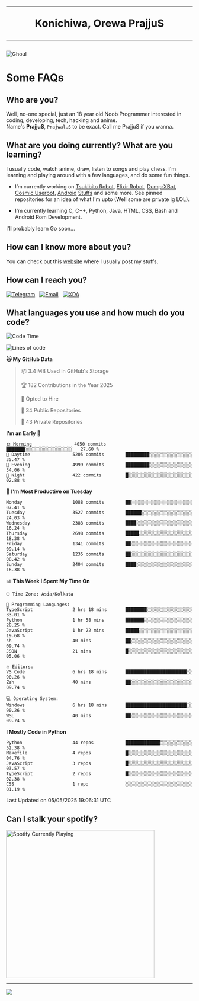 <h1 align="center"><hr>Konichiwa, Orewa PrajjuS<hr></h1>


<img src="https://telegra.ph/file/6041d22c64479ee5ff802.jpg" alt="Ghoul"/>


<h1>Some FAQs</h1>


<h2>Who are you?</h2>

Well, no-one special, just an 18 year old Noob Programmer interested in coding, developing, tech, hacking and anime.
<br>
Name's <b>PrajjuS</b>, <code>Prajwal.S</code> to be exact. Call me PrajjuS if you wanna.


<h2>What are you doing currently? What are you learning?</h2>

I usually code, watch anime, draw, listen to songs and play chess. I'm learning and playing around with a few languages, and do some fun things.

- I’m currently working on <a href="Https://t.me/PrajjuSAssistantBot">Tsukibito Robot</a>, <a href="https://t.me/projectelixir_bot">Elixir Robot</a>, <a href="https://t.me/DumprXBot">DumprXBot</a>, <a href="https://github.com/SkyLab-Devs/CosmicUserbot">Cosmic Userbot</a>, <a href="https://github.com/Noob-OS">Android</a> <a href="https://github.com/PrajjuS/device_xiaomi_vince">Stuffs</a> and some more. See pinned repositories for an idea of what I'm upto (Well some are private ig LOL).

- I'm currently learning C, C++, Python, Java, HTML, CSS, Bash and Android Rom Development.

I'll probably learn Go soon...


<h2>How can I know more about you?</h2>

You can check out this <a href="https://prajjus.website">website</a> where I usually post my stuffs.


<h2>How can I reach you?</h2>

<a href="https://t.me/PrajjuS"><img src="https://img.shields.io/badge/PrajjuS-2CA5E0?style=flat-square&logo=telegram&logoColor=white" alt="Telegram"/></a>&nbsp;&nbsp;&nbsp;<a href="theprajjus@gmail.com"><img src="https://img.shields.io/badge/theprajjus@gmail.com-D14836?style=flat-square&logo=gmail&logoColor=white" alt="Email"/></a>&nbsp;&nbsp;&nbsp;<a href="https://forum.xda-developers.com/m/prajjus.10388799/"><img src="https://img.shields.io/badge/PrajjuS-F59714?style=flat-square&logo=xda-developers&logoColor=white" alt="XDA"/></a>


<h2>What languages you use and how much do you code?</h2>

<!--START_SECTION:waka-->
![Code Time](http://img.shields.io/badge/Code%20Time-958%20hrs%2028%20mins-blue)

![Lines of code](https://img.shields.io/badge/From%20Hello%20World%20I%27ve%20Written-1.4%20million%20lines%20of%20code-blue)

**🐱 My GitHub Data** 

> 📦 3.4 MB Used in GitHub's Storage 
 > 
> 🏆 182 Contributions in the Year 2025
 > 
> 💼 Opted to Hire
 > 
> 📜 34 Public Repositories 
 > 
> 🔑 43 Private Repositories 
 > 
**I'm an Early 🐤** 

```text
🌞 Morning                4050 commits        ███████░░░░░░░░░░░░░░░░░░   27.60 % 
🌆 Daytime                5205 commits        █████████░░░░░░░░░░░░░░░░   35.47 % 
🌃 Evening                4999 commits        █████████░░░░░░░░░░░░░░░░   34.06 % 
🌙 Night                  422 commits         █░░░░░░░░░░░░░░░░░░░░░░░░   02.88 % 
```
📅 **I'm Most Productive on Tuesday** 

```text
Monday                   1088 commits        ██░░░░░░░░░░░░░░░░░░░░░░░   07.41 % 
Tuesday                  3527 commits        ██████░░░░░░░░░░░░░░░░░░░   24.03 % 
Wednesday                2383 commits        ████░░░░░░░░░░░░░░░░░░░░░   16.24 % 
Thursday                 2698 commits        █████░░░░░░░░░░░░░░░░░░░░   18.38 % 
Friday                   1341 commits        ██░░░░░░░░░░░░░░░░░░░░░░░   09.14 % 
Saturday                 1235 commits        ██░░░░░░░░░░░░░░░░░░░░░░░   08.42 % 
Sunday                   2404 commits        ████░░░░░░░░░░░░░░░░░░░░░   16.38 % 
```


📊 **This Week I Spent My Time On** 

```text
🕑︎ Time Zone: Asia/Kolkata

💬 Programming Languages: 
TypeScript               2 hrs 18 mins       ████████░░░░░░░░░░░░░░░░░   33.01 % 
Python                   1 hr 58 mins        ███████░░░░░░░░░░░░░░░░░░   28.25 % 
JavaScript               1 hr 22 mins        █████░░░░░░░░░░░░░░░░░░░░   19.68 % 
sh                       40 mins             ██░░░░░░░░░░░░░░░░░░░░░░░   09.74 % 
JSON                     21 mins             █░░░░░░░░░░░░░░░░░░░░░░░░   05.06 % 

🔥 Editors: 
VS Code                  6 hrs 18 mins       ███████████████████████░░   90.26 % 
Zsh                      40 mins             ██░░░░░░░░░░░░░░░░░░░░░░░   09.74 % 

💻 Operating System: 
Windows                  6 hrs 18 mins       ███████████████████████░░   90.26 % 
WSL                      40 mins             ██░░░░░░░░░░░░░░░░░░░░░░░   09.74 % 
```

**I Mostly Code in Python** 

```text
Python                   44 repos            █████████████░░░░░░░░░░░░   52.38 % 
Makefile                 4 repos             █░░░░░░░░░░░░░░░░░░░░░░░░   04.76 % 
JavaScript               3 repos             █░░░░░░░░░░░░░░░░░░░░░░░░   03.57 % 
TypeScript               2 repos             █░░░░░░░░░░░░░░░░░░░░░░░░   02.38 % 
CSS                      1 repo              ░░░░░░░░░░░░░░░░░░░░░░░░░   01.19 % 
```




 Last Updated on 05/05/2025 19:06:31 UTC
<!--END_SECTION:waka-->


<h2>Can I stalk your spotify?</h2>

<a href="https://open.spotify.com/user/cotgk31v4nhw20gs5adb29jq5"><img src="https://spotify-readme-prajjus.vercel.app/api?theme=dark&rainbow=true" alt="Spotify Currently Playing" width="400px"/></a>


<hr>


<img src="https://komarev.com/ghpvc/?username=prajjus&label=Profile%20Views&color=000000&style=flat">
